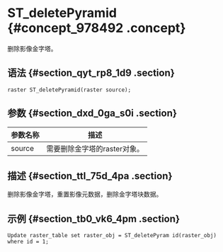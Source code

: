 # ST\_deletePyramid {#concept_978492 .concept}

删除影像金字塔。

## 语法 {#section_qyt_rp8_1d9 .section}

``` {#codeblock_g1j_0w0_9gr}
raster ST_deletePyramid(raster source);
```

## 参数 {#section_dxd_0ga_s0i .section}

|参数名称|描述|
|----|--|
|source|需要删除金字塔的raster对象。|

## 描述 {#section_ttl_75d_4pa .section}

删除影像金字塔，重置影像元数据，删除金字塔块数据。

## 示例 {#section_tb0_vk6_4pm .section}

``` {#codeblock_lvl_5oe_hep}
Update raster_table set raster_obj = ST_deletePyram id(raster_obj) where id = 1;
```

